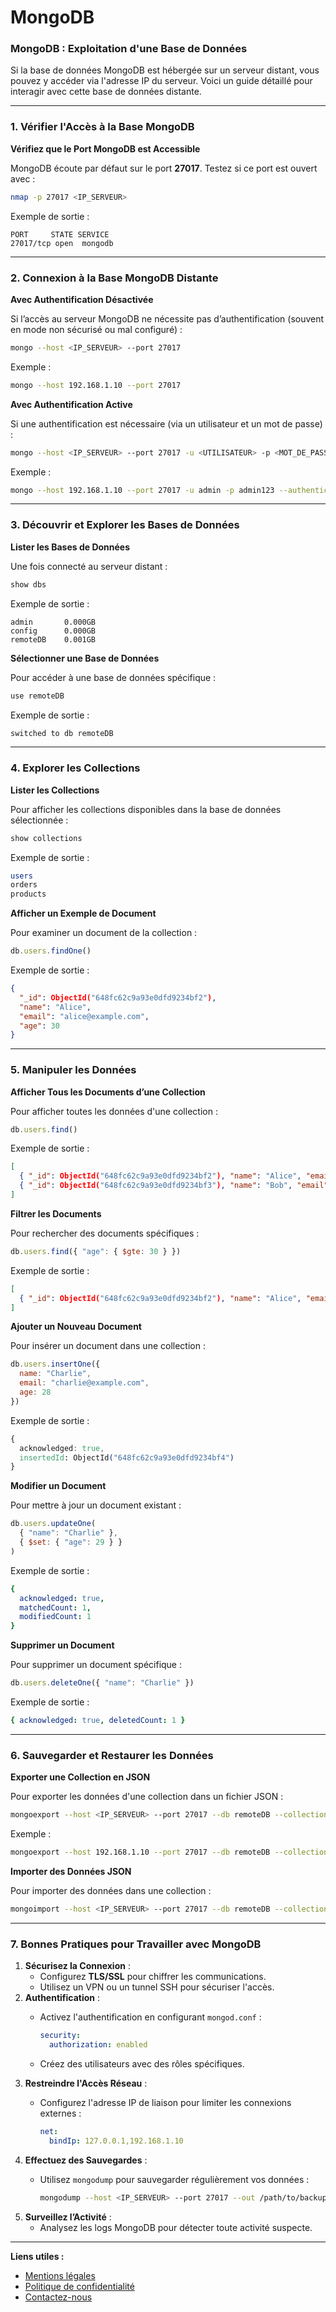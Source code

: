 # MongoDB

### MongoDB : Exploitation d'une Base de Données

Si la base de données MongoDB est hébergée sur un serveur distant, vous pouvez y accéder via l'adresse IP du serveur. Voici un guide détaillé pour interagir avec cette base de données distante.

***

### 1. Vérifier l'Accès à la Base MongoDB

**Vérifiez que le Port MongoDB est Accessible**

MongoDB écoute par défaut sur le port **27017**. Testez si ce port est ouvert avec :

```bash
nmap -p 27017 <IP_SERVEUR>
```

Exemple de sortie :

```arduino
PORT     STATE SERVICE
27017/tcp open  mongodb
```

***

### 2. Connexion à la Base MongoDB Distante

**Avec Authentification Désactivée**

Si l’accès au serveur MongoDB ne nécessite pas d’authentification (souvent en mode non sécurisé ou mal configuré) :

```bash
mongo --host <IP_SERVEUR> --port 27017
```

Exemple :

```bash
mongo --host 192.168.1.10 --port 27017
```

**Avec Authentification Active**

Si une authentification est nécessaire (via un utilisateur et un mot de passe) :

```bash
mongo --host <IP_SERVEUR> --port 27017 -u <UTILISATEUR> -p <MOT_DE_PASSE> --authenticationDatabase <BASE_ADMIN>
```

Exemple :

```bash
mongo --host 192.168.1.10 --port 27017 -u admin -p admin123 --authenticationDatabase admin
```

***

### 3. Découvrir et Explorer les Bases de Données

**Lister les Bases de Données**

Une fois connecté au serveur distant :

```javascript
show dbs
```

Exemple de sortie :

```arduino
admin       0.000GB
config      0.000GB
remoteDB    0.001GB
```

**Sélectionner une Base de Données**

Pour accéder à une base de données spécifique :

```javascript
use remoteDB
```

Exemple de sortie :

```css
switched to db remoteDB
```

***

### 4. Explorer les Collections

**Lister les Collections**

Pour afficher les collections disponibles dans la base de données sélectionnée :

```javascript
show collections
```

Exemple de sortie :

```bash
users
orders
products
```

**Afficher un Exemple de Document**

Pour examiner un document de la collection :

```javascript
db.users.findOne()
```

Exemple de sortie :

```json
{
  "_id": ObjectId("648fc62c9a93e0dfd9234bf2"),
  "name": "Alice",
  "email": "alice@example.com",
  "age": 30
}
```

***

### 5. Manipuler les Données

**Afficher Tous les Documents d’une Collection**

Pour afficher toutes les données d'une collection :

```javascript
db.users.find()
```

Exemple de sortie :

```json
[
  { "_id": ObjectId("648fc62c9a93e0dfd9234bf2"), "name": "Alice", "email": "alice@example.com", "age": 30 },
  { "_id": ObjectId("648fc62c9a93e0dfd9234bf3"), "name": "Bob", "email": "bob@example.com", "age": 25 }
]
```

**Filtrer les Documents**

Pour rechercher des documents spécifiques :

```javascript
db.users.find({ "age": { $gte: 30 } })
```

Exemple de sortie :

```json
[
  { "_id": ObjectId("648fc62c9a93e0dfd9234bf2"), "name": "Alice", "email": "alice@example.com", "age": 30 }
]
```

**Ajouter un Nouveau Document**

Pour insérer un document dans une collection :

```javascript
db.users.insertOne({
  name: "Charlie",
  email: "charlie@example.com",
  age: 28
})
```

Exemple de sortie :

```css
{
  acknowledged: true,
  insertedId: ObjectId("648fc62c9a93e0dfd9234bf4")
}
```

**Modifier un Document**

Pour mettre à jour un document existant :

```javascript
db.users.updateOne(
  { "name": "Charlie" },
  { $set: { "age": 29 } }
)
```

Exemple de sortie :

```yaml
{
  acknowledged: true,
  matchedCount: 1,
  modifiedCount: 1
}
```

**Supprimer un Document**

Pour supprimer un document spécifique :

```javascript
db.users.deleteOne({ "name": "Charlie" })
```

Exemple de sortie :

```yaml
{ acknowledged: true, deletedCount: 1 }
```

***

### 6. Sauvegarder et Restaurer les Données

**Exporter une Collection en JSON**

Pour exporter les données d'une collection dans un fichier JSON :

```bash
mongoexport --host <IP_SERVEUR> --port 27017 --db remoteDB --collection users --out users.json
```

Exemple :

```bash
mongoexport --host 192.168.1.10 --port 27017 --db remoteDB --collection users --out users.json
```

**Importer des Données JSON**

Pour importer des données dans une collection :

```bash
mongoimport --host <IP_SERVEUR> --port 27017 --db remoteDB --collection users --file users.json
```

***

### 7. Bonnes Pratiques pour Travailler avec MongoDB

1. **Sécurisez la Connexion** :
   * Configurez **TLS/SSL** pour chiffrer les communications.
   * Utilisez un VPN ou un tunnel SSH pour sécuriser l'accès.
2. **Authentification** :
   *   Activez l'authentification en configurant `mongod.conf` :

       ```yaml
       security:
         authorization: enabled
       ```
   * Créez des utilisateurs avec des rôles spécifiques.
3. **Restreindre l'Accès Réseau** :
   *   Configurez l'adresse IP de liaison pour limiter les connexions externes :

       ```yaml
       net:
         bindIp: 127.0.0.1,192.168.1.10
       ```
4. **Effectuez des Sauvegardes** :
   *   Utilisez `mongodump` pour sauvegarder régulièrement vos données :

       ```bash
       mongodump --host <IP_SERVEUR> --port 27017 --out /path/to/backup
       ```
5. **Surveillez l’Activité** :
   * Analysez les logs MongoDB pour détecter toute activité suspecte.

***

**Liens utiles :**

* [Mentions légales](https://dika-1.gitbook.io/road-to-hacker/mentions-legales)
* [Politique de confidentialité](https://dika-1.gitbook.io/road-to-hacker/politique-de-confidentialite)
* [Contactez-nous](mailto:dika-road-to-hacker@protonmail.com)
